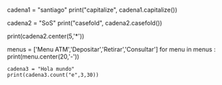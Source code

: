 cadena1 = "santiago"
print("capitalize", cadena1.capitalize())

cadena2 = "SoS"
print("casefold", cadena2.casefold())

print(cadena2.center(5,'*'))

menus = ['Menu ATM','Depositar','Retirar','Consultar']
for menu in menus :
    print(menu.center(20,'-'))

    cadena3 = "Hola mundo"
    print(cadena3.count("e",3,30))
